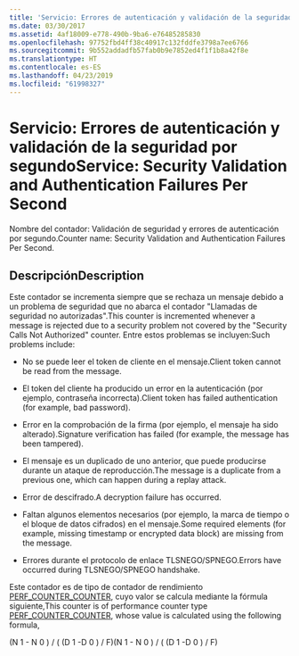 ```yaml
---
title: 'Servicio: Errores de autenticación y validación de la seguridad por segundo'
ms.date: 03/30/2017
ms.assetid: 4af18009-e778-490b-9ba6-e76485285830
ms.openlocfilehash: 97752fbd4ff38c40917c132fddfe3798a7ee6766
ms.sourcegitcommit: 9b552addadfb57fab0b9e7852ed4f1f1b8a42f8e
ms.translationtype: HT
ms.contentlocale: es-ES
ms.lasthandoff: 04/23/2019
ms.locfileid: "61998327"
---
```

# <a name="service-security-validation-and-authentication-failures-per-second"></a><span data-ttu-id="16ad9-102">Servicio: Errores de autenticación y validación de la seguridad por segundo</span><span class="sxs-lookup"><span data-stu-id="16ad9-102">Service: Security Validation and Authentication Failures Per Second</span></span>
<span data-ttu-id="16ad9-103">Nombre del contador: Validación de seguridad y errores de autenticación por segundo.</span><span class="sxs-lookup"><span data-stu-id="16ad9-103">Counter name: Security Validation and Authentication Failures Per Second.</span></span>  
  
## <a name="description"></a><span data-ttu-id="16ad9-104">Descripción</span><span class="sxs-lookup"><span data-stu-id="16ad9-104">Description</span></span>  
 <span data-ttu-id="16ad9-105">Este contador se incrementa siempre que se rechaza un mensaje debido a un problema de seguridad que no abarca el contador "Llamadas de seguridad no autorizadas".</span><span class="sxs-lookup"><span data-stu-id="16ad9-105">This counter is incremented whenever a message is rejected due to a security problem not covered by the "Security Calls Not Authorized" counter.</span></span> <span data-ttu-id="16ad9-106">Entre estos problemas se incluyen:</span><span class="sxs-lookup"><span data-stu-id="16ad9-106">Such problems include:</span></span>  
  
- <span data-ttu-id="16ad9-107">No se puede leer el token de cliente en el mensaje.</span><span class="sxs-lookup"><span data-stu-id="16ad9-107">Client token cannot be read from the message.</span></span>  
  
- <span data-ttu-id="16ad9-108">El token del cliente ha producido un error en la autenticación (por ejemplo, contraseña incorrecta).</span><span class="sxs-lookup"><span data-stu-id="16ad9-108">Client token has failed authentication (for example, bad password).</span></span>  
  
- <span data-ttu-id="16ad9-109">Error en la comprobación de la firma (por ejemplo, el mensaje ha sido alterado).</span><span class="sxs-lookup"><span data-stu-id="16ad9-109">Signature verification has failed (for example, the message has been tampered).</span></span>  
  
- <span data-ttu-id="16ad9-110">El mensaje es un duplicado de uno anterior, que puede producirse durante un ataque de reproducción.</span><span class="sxs-lookup"><span data-stu-id="16ad9-110">The message is a duplicate from a previous one, which can happen during a replay attack.</span></span>  
  
- <span data-ttu-id="16ad9-111">Error de descifrado.</span><span class="sxs-lookup"><span data-stu-id="16ad9-111">A decryption failure has occurred.</span></span>  
  
- <span data-ttu-id="16ad9-112">Faltan algunos elementos necesarios (por ejemplo, la marca de tiempo o el bloque de datos cifrados) en el mensaje.</span><span class="sxs-lookup"><span data-stu-id="16ad9-112">Some required elements (for example, missing timestamp or encrypted data block) are missing from the message.</span></span>  
  
- <span data-ttu-id="16ad9-113">Errores durante el protocolo de enlace TLSNEGO/SPNEGO.</span><span class="sxs-lookup"><span data-stu-id="16ad9-113">Errors have occurred during TLSNEGO/SPNEGO handshake.</span></span>  
  
 <span data-ttu-id="16ad9-114">Este contador es de tipo de contador de rendimiento [PERF_COUNTER_COUNTER](https://go.microsoft.com/fwlink/?LinkID=94649), cuyo valor se calcula mediante la fórmula siguiente,</span><span class="sxs-lookup"><span data-stu-id="16ad9-114">This counter is of performance counter type [PERF_COUNTER_COUNTER](https://go.microsoft.com/fwlink/?LinkID=94649), whose value is calculated using the following formula,</span></span>  
  
 <span data-ttu-id="16ad9-115">(N 1 - N 0 ) / ( (D 1 -D 0 ) / F)</span><span class="sxs-lookup"><span data-stu-id="16ad9-115">(N 1 - N 0 ) / ( (D 1 -D 0 ) / F)</span></span>
